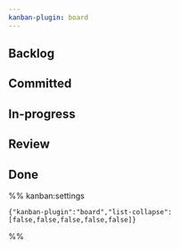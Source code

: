 ```yaml
---
kanban-plugin: board
---
```


## Backlog



## Committed



## In-progress



## Review



## Done





%% kanban:settings
```
{"kanban-plugin":"board","list-collapse":[false,false,false,false,false]}
```
%%